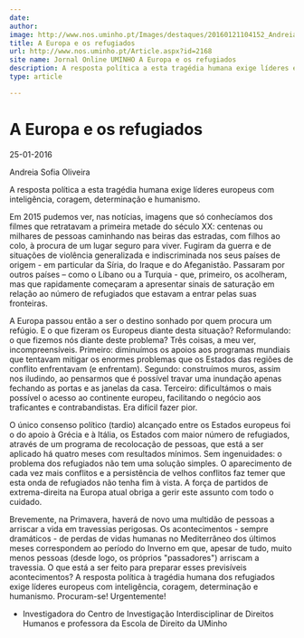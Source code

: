 ```yaml
---
date: 
author: 
image: http://www.nos.uminho.pt/Images/destaques/20160121104152_AndreiaSofiaOliveira.jpg
title: A Europa e os refugiados
url: http://www.nos.uminho.pt/Article.aspx?id=2168
site name: Jornal Online UMINHO A Europa e os refugiados
description: A resposta política a esta tragédia humana exige líderes europeus com inteligência, coragem, determinação e humanismo.
type: article

---
```

# A Europa e os refugiados


25-01-2016

Andreia Sofia Oliveira

A resposta política a esta tragédia humana exige líderes europeus com inteligência, coragem, determinação e humanismo.

Em 2015 pudemos ver, nas notícias, imagens que só conhecíamos dos filmes que retratavam a primeira metade do século XX: centenas ou milhares de pessoas caminhando nas beiras das estradas, com filhos ao colo, à procura de um lugar seguro para viver. Fugiram da guerra e de situações de violência generalizada e indiscriminada nos seus países de origem - em particular da Síria, do Iraque e do Afeganistão. Passaram por outros países – como o Líbano ou a Turquia - que, primeiro, os acolheram, mas que rapidamente começaram a apresentar sinais de saturação em relação ao número de refugiados que estavam a entrar pelas suas fronteiras.

A Europa passou então a ser o destino sonhado por quem procura um refúgio. E o que fizeram os Europeus diante desta situação? Reformulando: o que fizemos nós diante deste problema? Três coisas, a meu ver, incompreensíveis. Primeiro: diminuímos os apoios aos programas mundiais que tentavam mitigar os enormes problemas que os Estados das regiões de conflito enfrentavam (e enfrentam). Segundo: construímos muros, assim nos iludindo, ao pensarmos que é possível travar uma inundação apenas fechando as portas e as janelas da casa. Terceiro: dificultámos o mais possível o acesso ao continente europeu, facilitando o negócio aos traficantes e contrabandistas. Era difícil fazer pior.

O único consenso político (tardio) alcançado entre os Estados europeus foi o do apoio à Grécia e à Itália, os Estados com maior número de refugiados, através de um programa de recolocação de pessoas, que está a ser aplicado há quatro meses com resultados mínimos. Sem ingenuidades: o problema dos refugiados não tem uma solução simples. O aparecimento de cada vez mais conflitos e a persistência de velhos conflitos faz temer que esta onda de refugiados não tenha fim à vista. A força de partidos de extrema-direita na Europa atual obriga a gerir este assunto com todo o cuidado.

Brevemente, na Primavera, haverá de novo uma multidão de pessoas a arriscar a vida em travessias perigosas. Os acontecimentos - sempre dramáticos - de perdas de vidas humanas no Mediterrâneo dos últimos meses correspondem ao período do Inverno em que, apesar de tudo, muito menos pessoas (desde logo, os próprios "passadores") arriscam a travessia. O que está a ser feito para preparar esses previsíveis acontecimentos? A resposta política à tragédia humana dos refugiados exige líderes europeus com inteligência, coragem, determinação e humanismo. Procuram-se! Urgentemente!

* Investigadora do Centro de Investigação Interdisciplinar de Direitos Humanos e professora da Escola de Direito da UMinho

